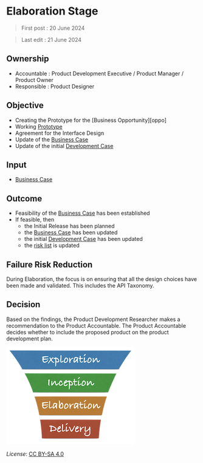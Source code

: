 # Elaboration Stage

> First post : 20 June 2024

> Last edit : 21 June 2024

## Ownership
- Accountable : Product Development Executive / Product Manager / Product Owner
- Responsible : Product Designer

## Objective
- Creating the Prototype for the [Business Opportunity][oppo]
- Working [Prototype][proto]
- Agreement for the Interface Design
- Update of the [Business Case][buscase]
- Update of the initial [Development Case][devcase]

## Input
- [Business Case][buscase]

## Outcome
- Feasibility of the [Business Case][buscase] has been established
- If feasible, then 
  - the Initial Release has been planned
  - the [Business Case][buscase] has been updated
  - the initial [Development Case][devcase] has been updated
  - the [risk list][risks] is updated

## Failure Risk Reduction 
During Elaboration, the focus is on ensuring that all the design choices have been made and validated. This includes the API Taxonomy. 

## Decision
Based on the findings, the Product Development Researcher makes a recommendation to the Product Accountable. The Product Accountable decides whether to include the proposed product on the product development plan.

[<img src="/images/lup logo s.png" alt="drawing" class="center" width="338"/>](/Stages/overview.md)


[buscase]: /Artefacts/bus-case.md
[devcase]: /Artefacts/dev-case.md
[proto]: [/Artefacts/prototype.md]
[risks]: /Artefacts/risklist.md

*License*: [CC BY-SA 4.0](https://creativecommons.org/licenses/by-sa/4.0/deed.en)

